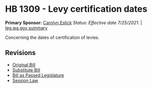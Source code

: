 # HB 1309 - Levy certification dates
**Primary Sponsor:** [Carolyn Eslick](/person/leg/eslick_ca.md)
*Status: Effective date 7/25/2021.* | [leg.wa.gov summary](https://app.leg.wa.gov/billsummary?BillNumber=1309&Year=2021)

Concerning the dates of certification of levies.

## Revisions
* [Original Bill](1/)
* [Substitute Bill](S/)
* [Bill as Passed Legislature](S.PL/)
* [Session Law](S.SL/)
